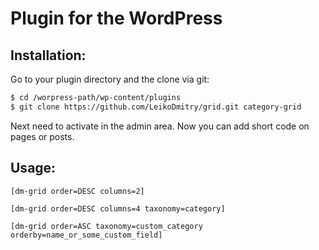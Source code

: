 Plugin for the WordPress
========================

Installation:
-------------
Go to your plugin directory and the clone via git:

```bash
$ cd /worpress-path/wp-content/plugins
$ git clone https://github.com/LeikoDmitry/grid.git category-grid
```
Next need to activate in the admin area. Now you can add short code on pages or posts.

Usage:
------
```
[dm-grid order=DESC columns=2]

[dm-grid order=DESC columns=4 taxonomy=category]

[dm-grid order=ASC taxonomy=custom_category orderby=name_or_some_custom_field]
```

